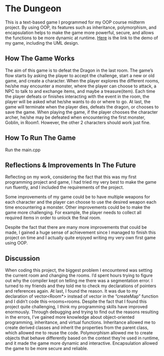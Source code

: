 # The Dungeon

This is a text-based game I programmed for my OOP course midterm project. By using OOP, its features such as inheritance, polymorphism, and encapsulation helps to make the game more powerful, secure, and allows the functions to be more dynamic at runtime. [Here](https://youtu.be/MegS2KbQG2A?si=k0teE_KX3vkuDz2x) is the link to the demo of my game, including the UML design.

## How The Game Works
The aim of this game is to defeat the Dragon in the last room. The game’s flow starts by asking the player to accept the challenge, start a new or old game, and create a character. When the player explores the different rooms, he/she may encounter a monster, where the player can choose to attack, a NPC to talk to and exchange items, and maybe a treasure(item). Each time the player defeats or finishes interacting with the event in the room, the player will be asked what he/she wants to do or where to go. At last, the game will terminate when the player dies, defeats the dragon, or chooses to save the game. When playing the game, if the player chooses the character archer, he/she may be defeated when encountering the first monster, Goblin, in Room1. However, the other 2 characters should work just fine.

## How To Run The Game
Run the main.cpp

## Reflections & Improvements In The Future
Reflecting on my work, considering the fact that this was my first programming project and game, I had tried my very best to make the game run fluently, and I included the requirements of the project. 

Some improvements of my game could be to have multiple weapons for each character and the player can choose to use the desired weapon each time encountering a monster. Other improvements could be to make the game more challenging. For example, the player needs to collect all required items in order to unlock the final room. 

Despite the fact that there are many more improvements that could be made, I gained a huge sense of achievement since I managed to finish this project on time and I actually quite enjoyed writing my very own first game using OOP.


## Discussion
When coding this project, the biggest problem I encountered was setting the current room and changing the rooms. I’d spent hours trying to figure out why the compiler kept on telling me there was a segmentation error. I turned to my friends and they told me to check my declarations of pointers and references again. At last, I found the reason. It was due to my declaration of vector<Room*> instead of vector<Room> in the “createMap” function and I didn’t code this->rooms=rooms. Despite the fact that I found this project quite challenging, I think my programming skills have improved enormously. Through debugging and trying to find out the reasons resulting in the errors, I’ve gained more knowledge about object-oriented programming, inheritance, and virtual functions. Inheritance allowed me to create derived classes and inherit the properties from the parent class, which allowed me to reuse the code. Polymorphism allowed me to create objects that behave differently based on the context they’re used in runtime, and it made the game more dynamic and interactive. Encapsulation allowed the game to be more secure and reliable.

